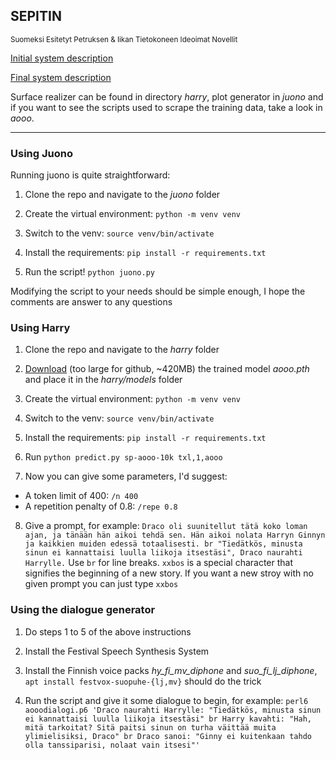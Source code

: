 ## SEPITIN
<sup>Suomeksi Esitetyt Petruksen & Iikan Tietokoneen Ideoimat Novellit</sup>

[Initial system description](https://github.com/fergusq/sepitin/blob/master/system.md)

[Final system description](https://github.com/fergusq/sepitin/blob/master/sepitin-final-system-description.md)

Surface realizer can be found in directory *harry*, plot generator in *juono* and if you want to see the scripts used to scrape the training data, take a look in *aooo*.

* * *

### Using Juono

Running juono is quite straightforward:

1. Clone the repo and navigate to the *juono* folder

2. Create the virtual environment: `python -m venv venv`

3. Switch to the venv: `source venv/bin/activate`

4. Install the requirements: `pip install -r requirements.txt`

5. Run the script! `python juono.py`

Modifying the script to your needs should be simple enough, I hope the comments are answer to any questions

### Using Harry

1. Clone the repo and navigate to the *harry* folder

2. [Download](https://dropper.link/stream/-2MV4W4.pth) (too large for github, ~420MB) the trained model *aooo.pth* and place it in the *harry/models* folder

3. Create the virtual environment: `python -m venv venv`

4. Switch to the venv: `source venv/bin/activate`

5. Install the requirements: `pip install -r requirements.txt`

6. Run `python predict.py sp-aooo-10k txl,1,aooo`

7. Now you can give some parameters, I'd suggest:
  * A token limit of 400: `/n 400`
  * A repetition penalty of 0.8: `/repe 0.8`

8. Give a prompt, for example: `Draco oli suunitellut tätä koko loman ajan, ja tänään hän aikoi tehdä sen. Hän aikoi nolata Harryn Ginnyn ja kaikkien muiden edessä totaalisesti. br "Tiedätkös, minusta sinun ei kannattaisi luulla liikoja itsestäsi", Draco naurahti Harrylle.` Use `br` for line breaks. `xxbos` is a special character that signifies the beginning of a new story. If you want a new stroy with no given prompt you can just type `xxbos`

### Using the dialogue generator

1. Do steps 1 to 5 of the above instructions

2. Install the Festival Speech Synthesis System

3. Install the Finnish voice packs *hy_fi_mv_diphone* and *suo_fi_lj_diphone*, `apt install festvox-suopuhe-{lj,mv}` should do the trick

4. Run the script and give it some dialogue to begin, for example: `perl6 aooodialogi.p6 'Draco naurahti Harrylle: "Tiedätkös, minusta sinun ei kannattaisi luulla liikoja itsestäsi" br Harry kavahti: "Hah, mitä tarkoitat? Sitä paitsi sinun on turha väittää muita ylimielisiksi, Draco" br Draco sanoi: "Ginny ei kuitenkaan tahdo olla tanssiparisi, nolaat vain itsesi"'`



